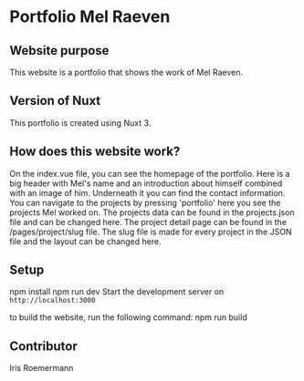 # Portfolio Mel Raeven

## Website purpose

This website is a portfolio that shows the work of Mel Raeven.

## Version of Nuxt

This portfolio is created using Nuxt 3.

## How does this website work?

On the index.vue file, you can see the homepage of the portfolio. Here is a big header with Mel's name and an introduction about himself combined with an image of him. Underneath it you can find the contact information. You can navigate to the projects by pressing 'portfolio' here you see the projects Mel worked on. The projects data can be found in the projects.json file and can be changed here. The project detail page can be found in the /pages/project/slug file. The slug file is made for every project in the JSON file and the layout can be changed here.

## Setup

npm install
npm run dev
Start the development server on `http://localhost:3000`

to build the website, run the following command:
npm run build

## Contributor

Iris Roemermann
